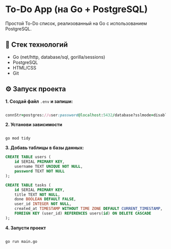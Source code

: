 # To-Do App (на Go + PostgreSQL)

Простой To-Do список, реализованный на Go с использованием PostgreSQL.

## 🚀 Стек технологий

- Go (net/http, database/sql, gorilla/sessions)
- PostgreSQL
- HTML/CSS
- Git

## ⚙️ Запуск проекта

**1. Создай файл** `.env` **и запиши:**

```rb

connStr=postgres://user:password@localhost:5432/database?sslmode=disable

```

**2. Установи зависимости**

```console

go mod tidy

```

**3. Добавь таблицы в базы данных:**

```sql
CREATE TABLE users (
    id SERIAL PRIMARY KEY,
    username TEXT UNIQUE NOT NULL,
    password TEXT NOT NULL
);

CREATE TABLE tasks (
    id SERIAL PRIMARY KEY,
    title TEXT NOT NULL,
    done BOOLEAN DEFAULT FALSE,
    user_id INTEGER NOT NULL,
    created_at TIMESTAMP WITHOUT TIME ZONE DEFAULT CURRENT_TIMESTAMP,
    FOREIGN KEY (user_id) REFERENCES users(id) ON DELETE CASCADE
);
```

**4. Запусти проект**

```console

go run main.go

```
